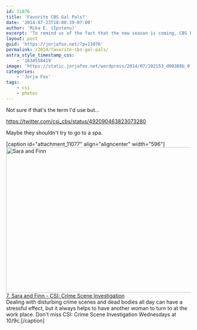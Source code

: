 ```yaml
---
id: 11076
title: 'Favorite CBS Gal Pals?'
date: '2014-07-23T18:00:39-07:00'
author: 'Mika E. (Ipstenu)'
excerpt: 'To remind us of the fact that the new season is coming, CBS has taken to sharing moments from episodes like this...'
layout: post
guid: 'https://jorjafox.net/?p=11076'
permalink: /2014/favorite-cbs-gal-pals/
astra_style_timestamp_css:
    - '1634558419'
image: 'https://static.jorjafox.net/wordpress/2014/07/102153_d00308b_0.jpg'
categories:
    - 'Jorja Fox'
tags:
    - csi
    - photos
---
```


Not sure if that's the term I'd use but...

https://twitter.com/csi_cbs/status/492090463823073280

Maybe they shouldn't try to go to a spa.

[caption id="attachment_11077" align="aligncenter" width="596"]<img class="size-full wp-image-11077" src="//static.jorjafox.net/wordpress/2014/07/102153_d00308b_0.jpg" alt="Sara and Finn" width="596" height="397" /> <a href="http://www.cbs.com/shows/2014-finales/photos/1001311/9-cbs-gal-pals/50509/">7. Sara and Finn - CSI: Crime Scene Investigation</a><br />Dealing with disturbing crime scenes and dead bodies all day can have a stressful effect, but it always helps to have another woman to turn to at the work place. Don't miss CSI: Crime Scene Investigation Wednesdays at 10/9c.[/caption]